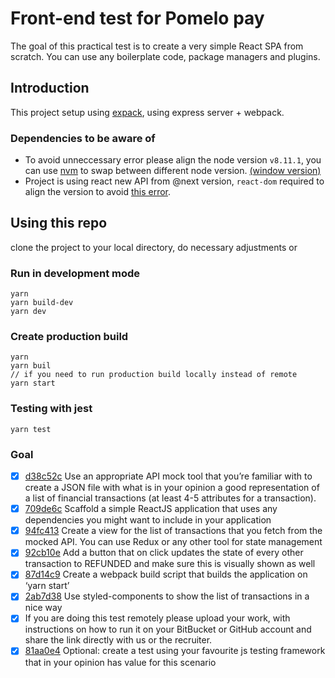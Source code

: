 # Front-end test for Pomelo pay

The goal of this practical test is to create a very simple React SPA from scratch. You can use any boilerplate code, package managers and plugins.

## Introduction

This project setup using [expack](https://github.com/louis-pvs/expack), using express server + webpack.

### Dependencies to be aware of

- To avoid unneccessary error please align the node version `v8.11.1`, you can use [nvm](https://github.com/creationix/nvm) to swap between different node version. [(window version)](https://github.com/coreybutler/nvm-windows)
- Project is using react new API from @next version, `react-dom` required to align the version to avoid [this error](https://stackoverflow.com/questions/53024307/typeerror-dispatcher-usestate-is-not-a-function-when-using-react-hooks).

## Using this repo

clone the project to your local directory, do necessary adjustments or

### Run in development mode

```
yarn
yarn build-dev
yarn dev
```

### Create production build

```
yarn
yarn buil
// if you need to run production build locally instead of remote
yarn start
```

### Testing with jest

`yarn test`

### Goal

- [x] [d38c52c](https://github.com/louis-pvs/demo-transaction-list/commit/d38c52cf6e6ef1ba839275ce89f9325316af6454) Use an appropriate API mock tool that you’re familiar with to create a JSON file with what is in your opinion a good representation of a list of financial transactions (at least 4-5 attributes for a transaction).
- [x] [709de6c](https://github.com/louis-pvs/demo-transaction-list/commit/709de6c3ded58ae7988429b7ed229484eb09f5ee) Scaffold a simple ReactJS application that uses any dependencies you might want to include in your application
- [x] [94fc413](https://github.com/louis-pvs/demo-transaction-list/commit/94fc413e5b2d7b15c69bbc195c9d0debd892555f) Create a view for the list of transactions that you fetch from the mocked API. You can use Redux or any other tool for state management
- [x] [92cb10e](https://github.com/louis-pvs/demo-transaction-list/commit/92cb10ec6a577e05c32d681bb7a70c316b0b28b5) Add a button that on click updates the state of every other transaction to REFUNDED and make sure this is visually shown as well
- [x] [87d14c9](https://github.com/louis-pvs/demo-transaction-list/commit/87d14c928956837d4488d431d2302b480b0e149a) Create a webpack build script that builds the application on ‘yarn start’
- [x] [2ab7d38](https://github.com/louis-pvs/demo-transaction-list/commit/2ab7d38a4a6eb3551469456c933ac891a12c3f6d) Use styled-components to show the list of transactions in a nice way
- [x] If you are doing this test remotely please upload your work, with instructions on how to run it on your BitBucket or GitHub account and share the link directly with us or the recruiter.
- [x] [81aa0e4](https://github.com/louis-pvs/demo-transaction-list/commit/81aa0e4fded541959e03cba1565ca015cb59f3c4) Optional: create a test using your favourite js testing framework that in your opinion has value for this scenario
